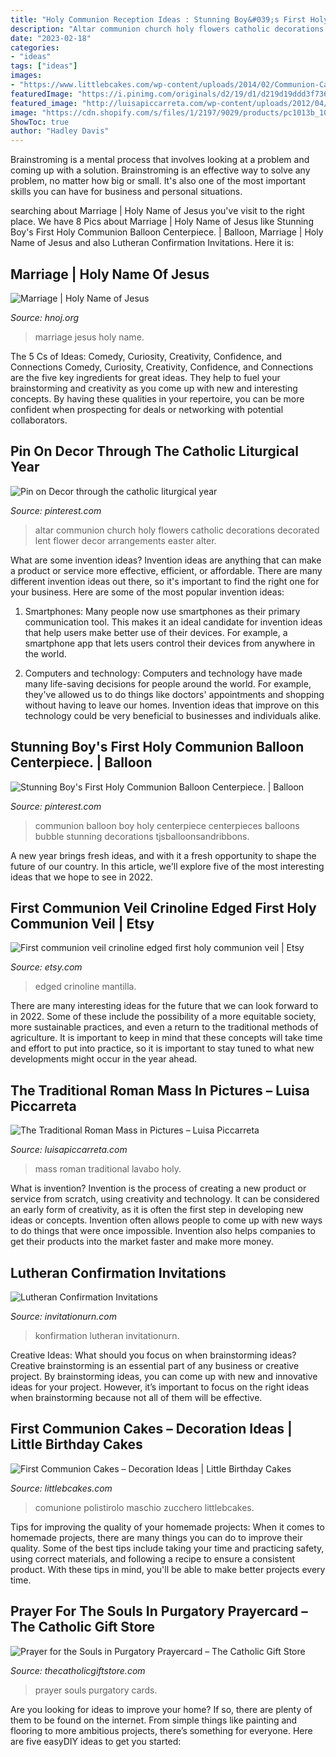 ```yaml
---
title: "Holy Communion Reception Ideas : Stunning Boy&#039;s First Holy Communion Balloon Centerpiece."
description: "Altar communion church holy flowers catholic decorations decorated lent flower decor arrangements easter alter"
date: "2023-02-18"
categories:
- "ideas"
tags: ["ideas"]
images:
- "https://www.littlebcakes.com/wp-content/uploads/2014/02/Communion-Cake-1024x768.jpg"
featuredImage: "https://i.pinimg.com/originals/d2/19/d1/d219d19ddd3f736b619df0febcdff8f9.jpg"
featured_image: "http://luisapiccarreta.com/wp-content/uploads/2012/04/Traditional-Roman-Mass-Pictue-7.jpg"
image: "https://cdn.shopify.com/s/files/1/2197/9029/products/pc1013b_1024x1024.jpg?v=1508193159"
ShowToc: true
author: "Hadley Davis"
---
```



Brainstroming is a mental process that involves looking at a problem and coming up with a solution. Brainstroming is an effective way to solve any problem, no matter how big or small. It's also one of the most important skills you can have for business and personal situations.

	

		
searching about Marriage | Holy Name of Jesus you've visit to the right place. We have 8 Pics about Marriage | Holy Name of Jesus like Stunning Boy&#039;s First Holy Communion Balloon Centerpiece. | Balloon, Marriage | Holy Name of Jesus and also Lutheran Confirmation Invitations. Here it is:
		
    
## Marriage | Holy Name Of Jesus

<img loading=lazy src="https://www.hnoj.org/sites/hnojparish/files/styles/open_graph/public/uploads/images/highlights-31.jpg?itok=AD6CY0No" onerror="this.onerror=null;this.src='https://tse4.mm.bing.net/th?id=OIP.BGqpf5Rn5vM4UX0EsxQbtgHaD4&amp;pid=15.1';" alt="Marriage | Holy Name of Jesus">

_Source: hnoj.org_

>marriage jesus holy name. 

	

The 5 Cs of Ideas: Comedy, Curiosity, Creativity, Confidence, and Connections
Comedy, Curiosity, Creativity, Confidence, and Connections are the five key ingredients for great ideas. They help to fuel your brainstorming and creativity as you come up with new and interesting concepts. By having these qualities in your repertoire, you can be more confident when prospecting for deals or networking with potential collaborators.

    
## Pin On Decor Through The Catholic Liturgical Year

<img loading=lazy src="https://i.pinimg.com/originals/d2/19/d1/d219d19ddd3f736b619df0febcdff8f9.jpg" onerror="this.onerror=null;this.src='https://tse4.mm.bing.net/th?id=OIP.4AoBErzEk7hc1fi8FluhjwHaJ6&amp;pid=15.1';" alt="Pin on Decor through the catholic liturgical year">

_Source: pinterest.com_

>altar communion church holy flowers catholic decorations decorated lent flower decor arrangements easter alter. 

	

What are some invention ideas?
Invention ideas are anything that can make a product or service more effective, efficient, or affordable. There are many different invention ideas out there, so it's important to find the right one for your business. Here are some of the most popular invention ideas:
1. Smartphones: Many people now use smartphones as their primary communication tool. This makes it an ideal candidate for invention ideas that help users make better use of their devices. For example, a smartphone app that lets users control their devices from anywhere in the world.

2. Computers and technology: Computers and technology have made many life-saving decisions for people around the world. For example, they've allowed us to do things like doctors' appointments and shopping without having to leave our homes. Invention ideas that improve on this technology could be very beneficial to businesses and individuals alike.


    
## Stunning Boy&#039;s First Holy Communion Balloon Centerpiece. | Balloon

<img loading=lazy src="https://i.pinimg.com/736x/82/0b/df/820bdf4a42798e2a435fb58df453a1da.jpg" onerror="this.onerror=null;this.src='https://tse4.mm.bing.net/th?id=OIP.mEe_UIKC8w4ulLxDDiyAiQHaJ3&amp;pid=15.1';" alt="Stunning Boy&#039;s First Holy Communion Balloon Centerpiece. | Balloon">

_Source: pinterest.com_

>communion balloon boy holy centerpiece centerpieces balloons bubble stunning decorations tjsballoonsandribbons. 

	

A new year brings fresh ideas, and with it a fresh opportunity to shape the future of our country.  In this article, we'll explore five of the most interesting ideas that we hope to see in 2022. 

    
## First Communion Veil Crinoline Edged First Holy Communion Veil | Etsy

<img loading=lazy src="https://i.etsystatic.com/16754979/r/il/d94c40/2200422624/il_fullxfull.2200422624_95sj.jpg" onerror="this.onerror=null;this.src='https://tse1.mm.bing.net/th?id=OIP.GuP1D5Ge9_tKr7K5jnjq7QHaLH&amp;pid=15.1';" alt="First communion veil crinoline edged first holy communion veil | Etsy">

_Source: etsy.com_

>edged crinoline mantilla. 

	

There are many interesting ideas for the future that we can look forward to in 2022. Some of these include the possibility of a more equitable society, more sustainable practices, and even a return to the traditional methods of agriculture. It is important to keep in mind that these concepts will take time and effort to put into practice, so it is important to stay tuned to what new developments might occur in the year ahead.

    
## The Traditional Roman Mass In Pictures – Luisa Piccarreta

<img loading=lazy src="http://luisapiccarreta.com/wp-content/uploads/2012/04/Traditional-Roman-Mass-Pictue-7.jpg" onerror="this.onerror=null;this.src='https://tse2.mm.bing.net/th?id=OIP.QbdHEZNBUCTB_1eG61L9GQHaJj&amp;pid=15.1';" alt="The Traditional Roman Mass in Pictures – Luisa Piccarreta">

_Source: luisapiccarreta.com_

>mass roman traditional lavabo holy. 

	

What is invention?
Invention is the process of creating a new product or service from scratch, using creativity and technology. It can be considered an early form of creativity, as it is often the first step in developing new ideas or concepts. Invention often allows people to come up with new ways to do things that were once impossible. Invention also helps companies to get their products into the market faster and make more money.

    
## Lutheran Confirmation Invitations

<img loading=lazy src="https://www.invitationurn.com/wp-content/uploads/2016/06/lutheran_confirmation_invitations.jpg" onerror="this.onerror=null;this.src='https://tse4.mm.bing.net/th?id=OIP.6u9rL2WI6DYMgRxVZu1QMAHaLH&amp;pid=15.1';" alt="Lutheran Confirmation Invitations">

_Source: invitationurn.com_

>konfirmation lutheran invitationurn. 

	

Creative Ideas: What should you focus on when brainstorming ideas?
Creative brainstorming is an essential part of any business or creative project. By brainstorming ideas, you can come up with new and innovative ideas for your project. However, it’s important to focus on the right ideas when brainstorming because not all of them will be effective.

    
## First Communion Cakes – Decoration Ideas | Little Birthday Cakes

<img loading=lazy src="https://www.littlebcakes.com/wp-content/uploads/2014/02/Communion-Cake-1024x768.jpg" onerror="this.onerror=null;this.src='https://tse3.mm.bing.net/th?id=OIP.6UFcka8sxW8DSbkh-QmCkgHaFj&amp;pid=15.1';" alt="First Communion Cakes – Decoration Ideas | Little Birthday Cakes">

_Source: littlebcakes.com_

>comunione polistirolo maschio zucchero littlebcakes. 

	

Tips for improving the quality of your homemade projects:
When it comes to homemade projects, there are many things you can do to improve their quality. Some of the best tips include taking your time and practicing safety, using correct materials, and following a recipe to ensure a consistent product. With these tips in mind, you'll be able to make better projects every time.

    
## Prayer For The Souls In Purgatory Prayercard – The Catholic Gift Store

<img loading=lazy src="https://cdn.shopify.com/s/files/1/2197/9029/products/pc1013b_1024x1024.jpg?v=1508193159" onerror="this.onerror=null;this.src='https://tse3.mm.bing.net/th?id=OIP.MIKOLN-F8PL1ilukJc4nXQAAAA&amp;pid=15.1';" alt="Prayer for the Souls in Purgatory Prayercard – The Catholic Gift Store">

_Source: thecatholicgiftstore.com_

>prayer souls purgatory cards. 

	

Are you looking for ideas to improve your home? If so, there are plenty of them to be found on the internet. From simple things like painting and flooring to more ambitious projects, there’s something for everyone. Here are five easyDIY ideas to get you started: 

